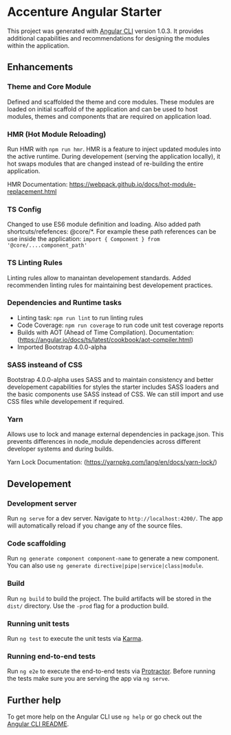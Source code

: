 # Accenture Angular Starter

This project was generated with [Angular CLI](https://github.com/angular/angular-cli) version 1.0.3. It provides additional capabilities and recommendations for designing the modules within the application.

## Enhancements

### Theme and Core Module
Defined and scaffolded the theme and core modules. These modules are loaded on initial scaffold of the application and can be used to host modules, themes and components that are required on application load.

### HMR (Hot Module Reloading)
Run HMR with `npm run hmr`.
HMR is a feature to inject updated modules into the active runtime. During developement (serving the application locally), it hot swaps modules that are changed instead of re-building the entire application. 

HMR Documentation: https://webpack.github.io/docs/hot-module-replacement.html

### TS Config
Changed to use ES6 module definition and loading. Also added path shortcuts/refefences: @core/*. For example these path references can be use inside the application: `import { Component } from '@core/....component_path'`

### TS Linting Rules
Linting rules allow to manaintan developement standards. Added recommenden linting rules for maintaining best developement practices.

### Dependencies and Runtime tasks
* Linting task: `npm run lint` to run linting rules
* Code Coverage: `npm run coverage` to run code unit test coverage reports
* Builds with AOT (Ahead of Time Compilation). Documentation: (https://angular.io/docs/ts/latest/cookbook/aot-compiler.html)
* Imported Bootstrap 4.0.0-alpha

### SASS insteand of CSS
Bootstrap 4.0.0-alpha uses SASS and to maintain consistency and better developement capabilities for styles the starter includes SASS loaders and the basic components use SASS instead of CSS. We can still import and use CSS files while developement if required.

### Yarn 
Allows use to lock and manage external dependencies in package.json. This prevents differences in node_module dependencies across different developer systems and during builds. 

Yarn Lock Documentation: (https://yarnpkg.com/lang/en/docs/yarn-lock/)

## Developement

### Development server

Run `ng serve` for a dev server. Navigate to `http://localhost:4200/`. The app will automatically reload if you change any of the source files.

### Code scaffolding

Run `ng generate component component-name` to generate a new component. You can also use `ng generate directive|pipe|service|class|module`.

### Build

Run `ng build` to build the project. The build artifacts will be stored in the `dist/` directory. Use the `-prod` flag for a production build.

### Running unit tests

Run `ng test` to execute the unit tests via [Karma](https://karma-runner.github.io).

### Running end-to-end tests

Run `ng e2e` to execute the end-to-end tests via [Protractor](http://www.protractortest.org/).
Before running the tests make sure you are serving the app via `ng serve`.

## Further help

To get more help on the Angular CLI use `ng help` or go check out the [Angular CLI README](https://github.com/angular/angular-cli/blob/master/README.md).
